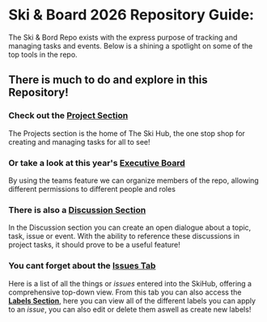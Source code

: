 # Ski & Board 2026 Repository Guide:
The Ski & Bord Repo exists with the express purpose of tracking and managing tasks and events.
Below is a shining a spotlight on some of the top tools in the repo.

## There is much to do and explore in this Repository!
### Check out the [Project Section](https://github.com/orgs/URI-Alpine/projects/1/views/1)
  The Projects section is the home of The Ski Hub, the one stop shop for creating and managing tasks for all to see!

### Or take a look at this year's [Executive Board](https://github.com/orgs/URI-Alpine/teams/eboard-2026)
  By using the teams feature we can organize members of the repo, allowing different permissions to different people and roles

### There is also a [Discussion Section](https://github.com/URI-Alpine/Ski_n_Board2026/discussions)
  In the Discussion section you can create an open dialogue about a topic, task, issue or event. With the ability to reference these discussions in project tasks, it should prove to be a useful feature!

### You cant forget about the [Issues Tab](https://github.com/URI-Alpine/Ski_n_Board2026/issues)
  Here is a list of all the things or *issues* entered into the SkiHub, offering a comprehensive top-down view. From this tab you can also access the [**Labels Section**](https://github.com/URI-Alpine/Ski_n_Board2026/labels), here you can view all of the different labels you can apply to an *issue*, you can also edit or delete them aswell as create new labels!
